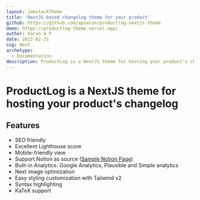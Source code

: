 ```yaml
---
layout: JamstackTheme
title: 'NextJS-based changelog theme for your product'
github: https://github.com/apvarun/productlog-nextjs-theme
demo: https://productlog-theme.vercel.app/
author: Varun A P
date: 2022-02-21
ssg: Next
archetype:
  - Documentation
description: ProductLog is a NextJS theme for hosting your product's changelog.
---
```


# ProductLog is a NextJS theme for hosting your product's changelog

## Features

- SEO friendly
- Excellent Lighthouse score
- Mobile-friendly view
- Support Notion as source ([Sample Notion Page](https://polar-shoulder-194.notion.site/cbde2cdc46a14dfcaf5169eab225c30b))
- Built-in Analytics: Google Analytics, Plausible and Simple analytics
- Next image optimization
- Easy styling customization with Tailwind v2
- Syntax highlighting
- KaTeX support
